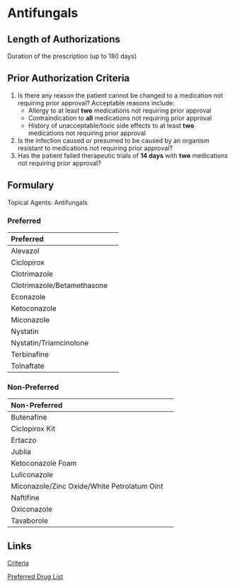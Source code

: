 # Antifungals

## Length of Authorizations

Duration of the prescription (up to 180 days)

## Prior Authorization Criteria

1.  Is there any reason the patient cannot be changed to a medication not requiring prior approval? Acceptable reasons include:
    -   Allergy to at least **two** medications not requiring prior approval
    -   Contraindication to **all** medications not requiring prior approval
    -   History of unacceptable/toxic side effects to at least **two** medications not requiring prior approval
2.  Is the infection caused or presumed to be caused by an organism resistant to medications not requiring prior approval?
3.  Has the patient failed therapeutic trials of **14 days** with **two** medications not requiring prior approval?

## Formulary

Topical Agents: Antifungals

### Preferred

| Preferred                  |      |
| :------------------------- | ---: |
| Alevazol                   |      |
| Ciclopirox                 |      |
| Clotrimazole               |      |
| Clotrimazole/Betamethasone |      |
| Econazole                  |      |
| Ketoconazole               |      |
| Miconazole                 |      |
| Nystatin                   |      |
| Nystatin/Triamcinolone     |      |
| Terbinafine                |      |
| Tolnaftate                 |      |

### Non-Preferred

| Non-Preferred                               |      |
| :------------------------------------------ | ---: |
| Butenafine                                  |      |
| Ciclopirox Kit                              |      |
| Ertaczo                                     |      |
| Jublia                                      |      |
| Ketoconazole Foam                           |      |
| Luliconazole                                |      |
| Miconazole/Zinc Oxide/White Petrolatum Oint |      |
| Naftifine                                   |      |
| Oxiconazole                                 |      |
| Tavaborole                                  |      |


## Links

[Criteria](https://pharmacy.medicaid.ohio.gov/sites/default/files/20221001_UPDL_Criteria_APPROVED.pdf#page=98)

[Preferred Drug List](https://pharmacy.medicaid.ohio.gov/sites/default/files/20221001_UPDL_APPROVED_.pdf#page=32)